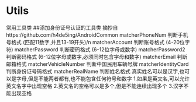 # Utils
常用工具类
##添加身份证号认证的工具类   摘抄自https://github.com/h4de5ing/AndroidCommon
matcherPhoneNum 判断手机号格式 (匹配11数字,并且13-19开头)/n
matcherAccount 判断账号格式 (4-20位字符)
matcherPassword 判断密码格式 (6-12位字母或数字)
matcherPassword2 判断密码格式 (6-12位字母或数字,必须同时包含字母和数字)
matcherEmail 判断邮箱格式
matcherVehicleNumber 判断中国民用车辆号牌
matcherIdentityCard 判断身份证号码格式
matcherRealName 判断姓名格式
  真实姓名可以是汉字,也可以是字母,但是不能两者都有,也不能包含任何符号和数字
  1.如果是英文名,可以允许英文名字中出现空格
  2.英文名的空格可以是多个,但是不能连续出现多个
  3.汉字不能出现空格
